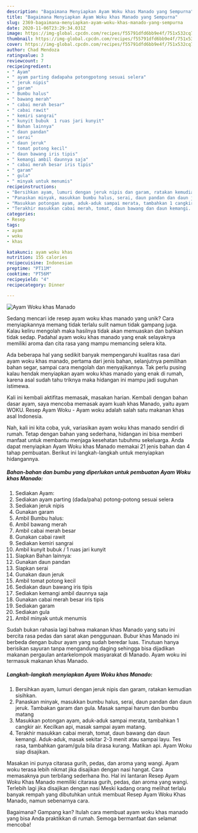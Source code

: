 ```yaml
---
description: "Bagaimana Menyiapkan Ayam Woku khas Manado yang Sempurna"
title: "Bagaimana Menyiapkan Ayam Woku khas Manado yang Sempurna"
slug: 2369-bagaimana-menyiapkan-ayam-woku-khas-manado-yang-sempurna
date: 2020-11-06T23:29:34.031Z
image: https://img-global.cpcdn.com/recipes/f55791dfd6bb9e4f/751x532cq70/ayam-woku-khas-manado-foto-resep-utama.jpg
thumbnail: https://img-global.cpcdn.com/recipes/f55791dfd6bb9e4f/751x532cq70/ayam-woku-khas-manado-foto-resep-utama.jpg
cover: https://img-global.cpcdn.com/recipes/f55791dfd6bb9e4f/751x532cq70/ayam-woku-khas-manado-foto-resep-utama.jpg
author: Chad Mendoza
ratingvalue: 3
reviewcount: 7
recipeingredient:
- " Ayam"
- " ayam parting dadapaha potongpotong sesuai selera"
- " jeruk nipis"
- " garam"
- " Bumbu halus"
- " bawang merah"
- " cabai merah besar"
- " cabai rawit"
- " kemiri sangrai"
- " kunyit bubuk  1 ruas jari kunyit"
- " Bahan lainnya"
- " daun pandan"
- " serai"
- " daun jeruk"
- " tomat potong kecil"
- " daun bawang iris tipis"
- " kemangi ambil daunnya saja"
- " cabai merah besar iris tipis"
- " garam"
- " gula"
- " minyak untuk menumis"
recipeinstructions:
- "Bersihkan ayam, lumuri dengan jeruk nipis dan garam, ratakan kemudian sisihkan."
- "Panaskan minyak, masukkan bumbu halus, serai, daun pandan dan daun jeruk. Tambakan garam dan gula. Masak sampai harum dan bumbu matang"
- "Masukkan potongan ayam, aduk-aduk sampai merata, tambahkan 1 cangkir air. Kecilkan api, masak sampai ayam matang."
- "Terakhir masukkan cabai merah, tomat, daun bawang dan daun kemangi. Aduk-aduk, masak sekitar 2-3 menit atau sampai layu. Tes rasa, tambahkan garam/gula bila dirasa kurang. Matikan api. Ayam Woku siap disajikan."
categories:
- Resep
tags:
- ayam
- woku
- khas

katakunci: ayam woku khas 
nutrition: 155 calories
recipecuisine: Indonesian
preptime: "PT11M"
cooktime: "PT56M"
recipeyield: "4"
recipecategory: Dinner

---
```



![Ayam Woku khas Manado](https://img-global.cpcdn.com/recipes/f55791dfd6bb9e4f/751x532cq70/ayam-woku-khas-manado-foto-resep-utama.jpg)

Sedang mencari ide resep ayam woku khas manado yang unik? Cara menyiapkannya memang tidak terlalu sulit namun tidak gampang juga. Kalau keliru mengolah maka hasilnya tidak akan memuaskan dan bahkan tidak sedap. Padahal ayam woku khas manado yang enak selayaknya memiliki aroma dan cita rasa yang mampu memancing selera kita.

Ada beberapa hal yang sedikit banyak mempengaruhi kualitas rasa dari ayam woku khas manado, pertama dari jenis bahan, selanjutnya pemilihan bahan segar, sampai cara mengolah dan menyajikannya. Tak perlu pusing kalau hendak menyiapkan ayam woku khas manado yang enak di rumah, karena asal sudah tahu triknya maka hidangan ini mampu jadi suguhan istimewa.

Kali ini kembali aktifitas memasak, masakan harian. Kembali dengan bahan dasar ayam, saya mencoba memasak ayam kuah khas Manado, yaitu ayam WOKU. Resep Ayam Woku - Ayam woku adalah salah satu makanan khas asal Indonesia.


Nah, kali ini kita coba, yuk, variasikan ayam woku khas manado sendiri di rumah. Tetap dengan bahan yang sederhana, hidangan ini bisa memberi manfaat untuk membantu menjaga kesehatan tubuhmu sekeluarga. Anda dapat menyiapkan Ayam Woku khas Manado memakai 21 jenis bahan dan 4 tahap pembuatan. Berikut ini langkah-langkah untuk menyiapkan hidangannya.

<!--inarticleads1-->

##### Bahan-bahan dan bumbu yang diperlukan untuk pembuatan Ayam Woku khas Manado:

1. Sediakan  Ayam:
1. Sediakan  ayam parting (dada/paha) potong-potong sesuai selera
1. Sediakan  jeruk nipis
1. Gunakan  garam
1. Ambil  Bumbu halus:
1. Ambil  bawang merah
1. Ambil  cabai merah besar
1. Gunakan  cabai rawit
1. Sediakan  kemiri sangrai
1. Ambil  kunyit bubuk / 1 ruas jari kunyit
1. Siapkan  Bahan lainnya:
1. Gunakan  daun pandan
1. Siapkan  serai
1. Gunakan  daun jeruk
1. Ambil  tomat potong kecil
1. Sediakan  daun bawang iris tipis
1. Sediakan  kemangi ambil daunnya saja
1. Gunakan  cabai merah besar iris tipis
1. Sediakan  garam
1. Sediakan  gula
1. Ambil  minyak untuk menumis


Sudah bukan rahasia lagi bahwa makanan khas Manado yang satu ini bercita rasa pedas dan sarat akan penggunaan. Bubur khas Manado ini berbeda dengan bubur ayam yang sudah beredar luas. Tinutuan hanya berisikan sayuran tanpa mengandung daging sehingga bisa dijadikan makanan pergaulan antarkelompok masyarakat di Manado. Ayam woku ini termasuk makanan khas Manado. 

<!--inarticleads2-->

##### Langkah-langkah menyiapkan Ayam Woku khas Manado:

1. Bersihkan ayam, lumuri dengan jeruk nipis dan garam, ratakan kemudian sisihkan.
1. Panaskan minyak, masukkan bumbu halus, serai, daun pandan dan daun jeruk. Tambakan garam dan gula. Masak sampai harum dan bumbu matang
1. Masukkan potongan ayam, aduk-aduk sampai merata, tambahkan 1 cangkir air. Kecilkan api, masak sampai ayam matang.
1. Terakhir masukkan cabai merah, tomat, daun bawang dan daun kemangi. Aduk-aduk, masak sekitar 2-3 menit atau sampai layu. Tes rasa, tambahkan garam/gula bila dirasa kurang. Matikan api. Ayam Woku siap disajikan.


Masakan ini punya citarasa gurih, pedas, dan aroma yang wangi. Ayam woku terasa lebih nikmat jika disajikan dengan nasi hangat. Cara memasaknya pun terbilang sederhana lho. Hal ini lantaran Resep Ayam Woku Khas Manado memiliki citarasa gurih, pedas, dan aroma yang wangi. Terlebih lagi jika disajikan dengan nasi Meski kadang orang melihat terlalu banyak rempah yang dibutuhkan untuk membuat Resep Ayam Woku Khas Manado, namun sebenarnya cara. 

Bagaimana? Gampang kan? Itulah cara membuat ayam woku khas manado yang bisa Anda praktikkan di rumah. Semoga bermanfaat dan selamat mencoba!
